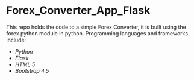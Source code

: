 # Forex_Converter_App_Flask
This repo holds the code to a simple Forex Converter, it is built using the forex python module in python. Programming languages and frameworks include:  
- _Python_
- _Flask_
- _HTML 5_
- _Bootstrap 4.5_